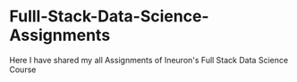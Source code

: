 # Fulll-Stack-Data-Science-Assignments
Here I have shared my all Assignments of Ineuron's Full Stack Data Science Course
